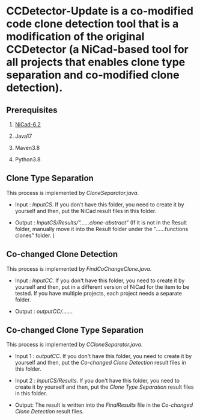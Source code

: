 # CCDetector-Update is a co-modified code clone detection tool that is a modification of the original CCDetector (a NiCad-based tool for all projects that enables clone type separation and co-modified clone detection).

## Prerequisites

1. [NiCad-6.2](https://www.txl.ca/txl-nicaddownload.html)

2. Java17

3. Maven3.8

4. Python3.8

## Clone Type Separation

This process is implemented by  *CloneSeparator.java*.

- Input : *InputCS*. If you don't have this folder, you need to create it by yourself and then, put the NiCad result files in this folder.

- Output : *InputCS/Results/“......clone-abstract”*  (If it is not in the Result folder, manually move it into the Result folder under the "......functions clones" folder. )

## Co-changed Clone Detection

This process is implemented by *FindCoChangeClone.java*.

- Input  : *InputCC*. If you don't have this folder, you need to create it by yourself and then, put in a different version of NiCad for the item to be tested. If you have multiple projects, each project needs a separate folder.

- Output : *outputCC/......*.

## Co-changed Clone Type Separation

This process is implemented by *CCloneSeparator.java*.

- Input 1 : *outputCC*. If you don't have this folder, you need to create it by yourself and then, put the *Co-changed Clone Detection* result files in this folder.

- Input 2 : *InputCS/Results*. If you don't have this folder, you need to create it by yourself and then, put the *Clone Type Separation* result files in this folder.

- Output: The result is written into the *FinalResults* file in the *Co-changed Clone Detection* result files.
